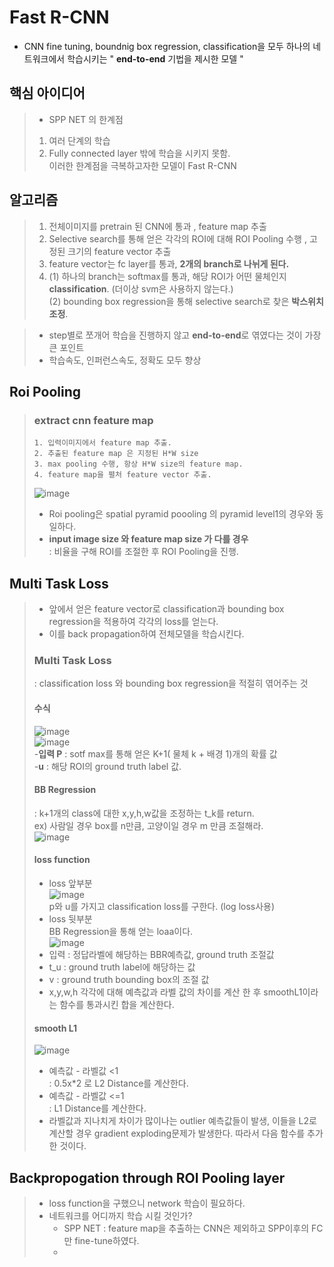 # Fast R-CNN
- CNN fine tuning, boundnig box regression, classification을 모두 하나의 네트워크에서 학습시키는 " **end-to-end** 기법을 제시한 모델 "
## 핵심 아이디어
>  - SPP NET 의 한계점
>   1. 여러 단계의 학습
>   2. Fully connected layer 밖에 학습을 시키지 못함.\
>  이러한 한계점을 극복하고자한 모델이 Fast R-CNN

## 알고리즘
> 1. 전체이미지를 pretrain 된 CNN에 통과 , feature map 추출
> 2. Selective search를 통해 얻은 각각의 ROI에 대해 ROI Pooling 수행 , 고정된 크기의 feature vector 추출
> 3. feature vector는 fc layer를 통과, **2개의 branch로 나뉘게 된다.**
> 4. (1) 하나의 branch는 softmax를 통과, 해당 ROI가 어떤 물체인지 **classification**. (더이상 svm은 사용하지 않는다.)\
> (2) bounding box regression을 통해 selective search로 찾은 **박스위치 조정**.

> - step별로 쪼개어 학습을 진행하지 않고 **end-to-end**로 엮였다는 것이 가장 큰 포인트
> - 학습속도, 인퍼런스속도, 정확도 모두 향상

## Roi Pooling
> ### extract cnn feature map
>     1. 입력이미지에서 feature map 추출.
>     2. 추출된 feature map 은 지정된 H*W size
>     3. max pooling 수행, 항상 H*W size의 feature map.
>     4. feature map을 펼처 feature vector 추출.
>![image](https://user-images.githubusercontent.com/70633080/103200144-f2291000-492f-11eb-9e12-ac2d3d39f2b9.png)
> - Roi pooling은 spatial pyramid poooling 의 pyramid level1의 경우와 동일하다.
> - **input image size 와 feature map size 가 다를 경우**\
>   : 비율을 구해 ROI를 조절한 후 ROI Pooling을 진행.

## Multi Task Loss
> - 앞에서 얻은 feature vector로 classification과 bounding box regression을 적용하여 각각의 loss를 얻는다.
> - 이를 back propagation하여 전체모델을 학습시킨다.
> ### Multi Task Loss
> : classification loss 와 bounding box regression을 적절히 엮어주는 것
> #### 수식
> ![image](https://user-images.githubusercontent.com/70633080/103200675-54364500-4931-11eb-8421-d448af6cc508.png)\
> ![image](https://user-images.githubusercontent.com/70633080/103200792-a5463900-4931-11eb-8e8d-00ee6d62e370.png)\
> -**입력 P** : sotf max를 통해 얻은 K+1( 물체 k + 배경 1)개의 확률 값\
> -**u** : 해당 ROI의 ground truth label 값.
> 
> #### BB Regression
> : k+1개의 class에 대한 x,y,h,w값을 조정하는 t_k를 return.\
> ex) 사람일 경우 box를 n만큼, 고양이일 경우 m 만큼 조절해라.\
> ![image](https://user-images.githubusercontent.com/70633080/103201092-5c42b480-4932-11eb-85c2-fd9e01ed6e4e.png)
> #### loss function
> - loss 앞부분\
> ![image](https://user-images.githubusercontent.com/70633080/103201111-6ebcee00-4932-11eb-8014-800dcddb6c7c.png)\
> p와 u를 가지고 classification loss를 구한다. (log loss사용)
> - loss 뒷부분\
> BB Regression을 통해 얻는 loaa이다.\
> ![image](https://user-images.githubusercontent.com/70633080/103201168-9613bb00-4932-11eb-996d-dfb846f15894.png)
> - 입력 : 정답라벨에 해당하는 BBR예측값, ground truth 조절값
> - t_u : ground truth label에 해당하는 값
> - v : ground truth bounding box의 조절 값
> - x,y,w,h 각각에 대해 예측값과 라벨 값의 차이를 계산 한 후 smoothL1이라는 함수를 통과시킨 합을 계산한다.
> #### smooth L1
> ![image](https://user-images.githubusercontent.com/70633080/103201756-053ddf00-4934-11eb-82c1-c91ddb7c73e9.png)
> - 예측값 - 라벨값 <1\
> : 0.5x*2 로 L2 Distance를 계산한다.
> - 예측값 - 라벨값 <=1\
> : L1 Distance를 계산한다.
> - 라벨값과 지나치게 차이가 많이나는 outlier 예측값들이 발생, 이들을 L2로 계산할 경우 gradient exploding문제가 발생한다. 따라서 다음 함수를 추가한 것이다.

## Backpropogation through ROI Pooling layer
> - loss function을 구했으니 network 학습이 필요하다.
> - 네트워크를 어디까지 학습 시킬 것인가?
>     - SPP NET : feature map을 추출하는 CNN은 제외하고 SPP이후의 FC만 fine-tune하였다.
>     - 
